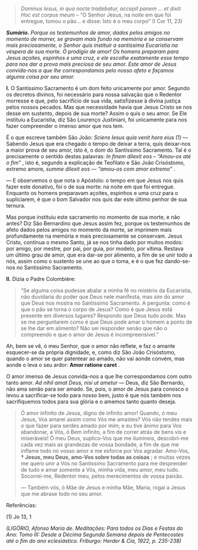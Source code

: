> *Dominus Iesus, in qua nocte tradebatur, accepit panem … et dixit: Hoc est corpus meum* – “O Senhor Jesus, na noite em que foi entregue, tomou o pão… e disse: Isto é o meu corpo” (I Cor 11, 23)

***Sumário.** Porque os testemunhos de amor, dados pelos amigos no momento de morrer, se gravam mais fundo na memória e se conservam mais preciosamente, o Senhor quis instituir a santíssima Eucaristia na véspera de sua morte. Ó prodígio de amor! Os homens preparam para Jesus açoites, espinhos e uma cruz, e ele escolhe exatamente esse tempo para nos dar a prova mais preciosa de seu amor. Este amor de Jesus convida-nos a que lhe correspondamos pelo nosso afeto e façamos alguma coisa por seu amor.*

**I.** O Santíssimo Sacramento é um dom feito unicamente por amor. Segundo os decretos divinos, foi necessário para nossa salvação que o Redentor morresse e que, pelo sacrifício de sua vida, satisfizesse à divina justiça pelos nossos pecados. Mas que necessidade havia que Jesus Cristo se nos desse em sustento, depois de sua morte? Assim o quis o seu amor. Se Ele instituiu a Eucaristia, diz São Lourenço Justiniani, foi unicamente para nos fazer compreender o imenso amor que nos tem.

É o que escreve também São João: *Sciens Iesus quia venit hora eius* (1) — Sabendo Jesus que era chegado o tempo de deixar a terra, quis deixar-nos a maior prova de seu amor, isto é, o dom do Santíssimo Sacramento. Tal é o precisamente o sentido destas palavras: *In finem dilexit eos – “Amou-os até o fim”* , isto é, segundo a explicação de Teofilato e São João Crisóstomo, extremo amore, *summe dilexit eos — “amou-os com amor extremo”* .

— E observemos o que nota o Apóstolo: o tempo em que Jesus nos quis fazer este donativo, foi o de sua morte: na noite em que foi entregue. Enquanto os homens preparavam açoites, espinhos e uma cruz para o supliciarem, é que o bom Salvador nos quis dar este último penhor de sua ternura.

Mas porque instituiu este sacramento no momento de sua morte, e não antes? Diz São Bernardino que Jesus assim fez, porque os testemunhos de afeto dados pelos amigos no momento da morte, se imprimem mais profundamente na memória e mais preciosamente se conservam. Jesus Cristo, continua o mesmo Santo, já se nos tinha dado por muitos modos: por amigo, por mestre, por pai, por guia, por modelo, por vítima. Restava um último grau de amor, que era dar-se por alimento, a fim de se unir todo a nós, assim como o sustento se une ao que o toma, e é o que fez dando-se-nos no Santíssimo Sacramento.

**II.** Dizia o Padre Colombière:

> “Se alguma coisa pudesse abalar a minha fé no mistério da Eucaristia, não duvidaria do poder que Deus nele manifesta, mas sim do amor que Deus nos mostra no Santíssimo Sacramento. A pergunta: como é que o pão se torna o corpo de Jesus? Como é que Jesus está presente em diversos lugares? Respondo que Deus tudo pode. Mas se me perguntarem como é que Deus pode amar o homem a ponto de se lhe dar em alimento? Não sei responder senão que não o compreendo e que o amor de Jesus é incompreensível.”

Ah, bem se vê, ó meu Senhor, que o amor não reflete, e faz o amante esquecer-se da própria dignidade, e, como diz São João Crisóstomo, quando o amor se quer patentear ao amado, não vai aonde convém, mas aonde o leva o seu ardor: **Amor ratione caret** .

O amor imenso de Jesus convida-nos a que lhe correspondamos com outro tanto amor. *Ad nihil amat Deus, nisi ut ametur* — Deus, diz São Bernardo, não ama senão para ser amado. Se, pois, o amor de Jesus para conosco o levou a sacrificar-se todo para nosso bem, justo é que nós também nos sacrifiquemos todos para sua glória e o amemos tanto quanto deseja.

> Ó amor infinito de Jesus, digno de infinito amor! Quando, ó meu Jesus, Vos amarei assim como Vós me amastes? Vós não tendes mais o que fazer para serdes amado por mim; e eu tive ânimo para Vos abandonar, a Vós, ó Bem infinito, a fim de correr atrás de bens vis e miseráveis! Ó meu Deus, suplico-Vos que me ilumineis, descobri-me cada vez mais as grandezas de vossa bondade, a fim de que me inflame todo no vosso amor e me esforce por Vos agradar. Amo-Vos, **† Jesus, meu Deus, amo-Vos sobre todas as coisas** ; e muitas vezes me quero unir a Vós no Santíssimo Sacramento para me desprender de tudo e amar somente a Vós, minha vida, meu amor, meu tudo. Socorrei-me, Redentor meu, pelos merecimentos de vossa paixão.
>
> — Também vós, ó Mãe de Jesus e minha Mãe, Maria, rogai a Jesus que me abrase todo no seu amor.

Referências:

\(1\) Jo 13, 1

*(LIGÓRIO, Afonso Maria de. Meditações: Para todos os Dias e Festas do Ano: Tomo III: Desde a Décima Segunda Semana depois de Pentecostes até o fim do ano eclesiástico. Friburgo: Herder & Cia, 1922, p. 235-238)*
